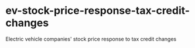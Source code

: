 # ev-stock-price-response-tax-credit-changes
Electric vehicle companies' stock price response to tax credit changes
